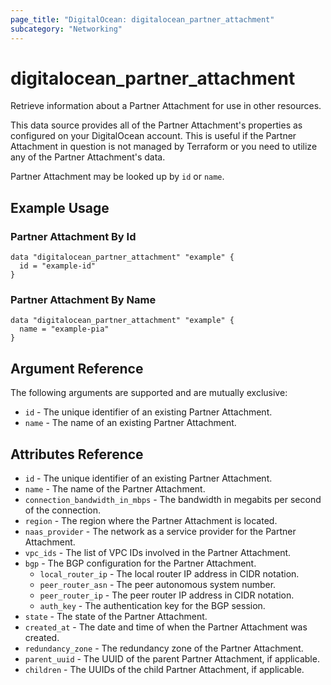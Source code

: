 ```yaml
---
page_title: "DigitalOcean: digitalocean_partner_attachment"
subcategory: "Networking"
---
```


# digitalocean_partner_attachment

Retrieve information about a Partner Attachment for use in other resources.

This data source provides all of the Partner Attachment's properties as configured on your
DigitalOcean account. This is useful if the Partner Attachment in question is not managed by
Terraform or you need to utilize any of the Partner Attachment's data.

Partner Attachment may be looked up by `id` or `name`.

## Example Usage

### Partner Attachment By Id

```hcl
data "digitalocean_partner_attachment" "example" {
  id = "example-id"
}
```

### Partner Attachment By Name

```hcl
data "digitalocean_partner_attachment" "example" {
  name = "example-pia"
}
```

## Argument Reference

The following arguments are supported and are mutually exclusive:

* `id` - The unique identifier of an existing Partner Attachment.
* `name` - The name of an existing Partner Attachment.

## Attributes Reference

* `id` - The unique identifier of an existing Partner Attachment.
* `name` - The name of the Partner Attachment.
* `connection_bandwidth_in_mbps` - The bandwidth in megabits per second of the connection.
* `region` - The region where the Partner Attachment is located.
* `naas_provider` - The network as a service provider for the Partner Attachment.
* `vpc_ids` - The list of VPC IDs involved in the Partner Attachment.
* `bgp` - The BGP configuration for the Partner Attachment.
    * `local_router_ip` - The local router IP address in CIDR notation.
    * `peer_router_asn` - The peer autonomous system number.
    * `peer_router_ip` - The peer router IP address in CIDR notation.
    * `auth_key` - The authentication key for the BGP session.
* `state` - The state of the Partner Attachment.
* `created_at` - The date and time of when the Partner Attachment was created.
* `redundancy_zone` - The redundancy zone of the Partner Attachment.
* `parent_uuid` - The UUID of the parent Partner Attachment, if applicable.
* `children` - The UUIDs of the child Partner Attachment, if applicable.
